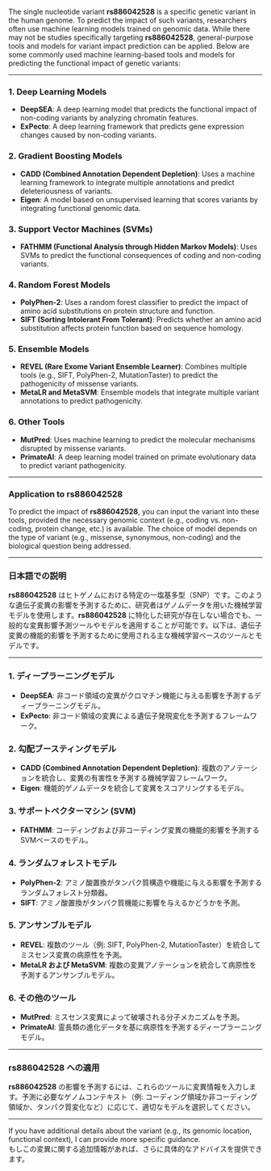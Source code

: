 The single nucleotide variant **rs886042528** is a specific genetic variant in the human genome. To predict the impact of such variants, researchers often use machine learning models trained on genomic data. While there may not be studies specifically targeting **rs886042528**, general-purpose tools and models for variant impact prediction can be applied. Below are some commonly used machine learning-based tools and models for predicting the functional impact of genetic variants:

---

### 1. **Deep Learning Models**
   - **DeepSEA**: A deep learning model that predicts the functional impact of non-coding variants by analyzing chromatin features.
   - **ExPecto**: A deep learning framework that predicts gene expression changes caused by non-coding variants.

### 2. **Gradient Boosting Models**
   - **CADD (Combined Annotation Dependent Depletion)**: Uses a machine learning framework to integrate multiple annotations and predict deleteriousness of variants.
   - **Eigen**: A model based on unsupervised learning that scores variants by integrating functional genomic data.

### 3. **Support Vector Machines (SVMs)**
   - **FATHMM (Functional Analysis through Hidden Markov Models)**: Uses SVMs to predict the functional consequences of coding and non-coding variants.

### 4. **Random Forest Models**
   - **PolyPhen-2**: Uses a random forest classifier to predict the impact of amino acid substitutions on protein structure and function.
   - **SIFT (Sorting Intolerant From Tolerant)**: Predicts whether an amino acid substitution affects protein function based on sequence homology.

### 5. **Ensemble Models**
   - **REVEL (Rare Exome Variant Ensemble Learner)**: Combines multiple tools (e.g., SIFT, PolyPhen-2, MutationTaster) to predict the pathogenicity of missense variants.
   - **MetaLR and MetaSVM**: Ensemble models that integrate multiple variant annotations to predict pathogenicity.

### 6. **Other Tools**
   - **MutPred**: Uses machine learning to predict the molecular mechanisms disrupted by missense variants.
   - **PrimateAI**: A deep learning model trained on primate evolutionary data to predict variant pathogenicity.

---

### Application to rs886042528
To predict the impact of **rs886042528**, you can input the variant into these tools, provided the necessary genomic context (e.g., coding vs. non-coding, protein change, etc.) is available. The choice of model depends on the type of variant (e.g., missense, synonymous, non-coding) and the biological question being addressed.

---

### 日本語での説明

**rs886042528** はヒトゲノムにおける特定の一塩基多型（SNP）です。このような遺伝子変異の影響を予測するために、研究者はゲノムデータを用いた機械学習モデルを使用します。**rs886042528** に特化した研究が存在しない場合でも、一般的な変異影響予測ツールやモデルを適用することが可能です。以下は、遺伝子変異の機能的影響を予測するために使用される主な機械学習ベースのツールとモデルです。

---

### 1. **ディープラーニングモデル**
   - **DeepSEA**: 非コード領域の変異がクロマチン機能に与える影響を予測するディープラーニングモデル。
   - **ExPecto**: 非コード領域の変異による遺伝子発現変化を予測するフレームワーク。

### 2. **勾配ブースティングモデル**
   - **CADD (Combined Annotation Dependent Depletion)**: 複数のアノテーションを統合し、変異の有害性を予測する機械学習フレームワーク。
   - **Eigen**: 機能的ゲノムデータを統合して変異をスコアリングするモデル。

### 3. **サポートベクターマシン (SVM)**
   - **FATHMM**: コーディングおよび非コーディング変異の機能的影響を予測するSVMベースのモデル。

### 4. **ランダムフォレストモデル**
   - **PolyPhen-2**: アミノ酸置換がタンパク質構造や機能に与える影響を予測するランダムフォレスト分類器。
   - **SIFT**: アミノ酸置換がタンパク質機能に影響を与えるかどうかを予測。

### 5. **アンサンブルモデル**
   - **REVEL**: 複数のツール（例: SIFT, PolyPhen-2, MutationTaster）を統合してミスセンス変異の病原性を予測。
   - **MetaLR および MetaSVM**: 複数の変異アノテーションを統合して病原性を予測するアンサンブルモデル。

### 6. **その他のツール**
   - **MutPred**: ミスセンス変異によって破壊される分子メカニズムを予測。
   - **PrimateAI**: 霊長類の進化データを基に病原性を予測するディープラーニングモデル。

---

### rs886042528 への適用
**rs886042528** の影響を予測するには、これらのツールに変異情報を入力します。予測に必要なゲノムコンテキスト（例: コーディング領域か非コーディング領域か、タンパク質変化など）に応じて、適切なモデルを選択してください。

--- 

If you have additional details about the variant (e.g., its genomic location, functional context), I can provide more specific guidance.  
もしこの変異に関する追加情報があれば、さらに具体的なアドバイスを提供できます。